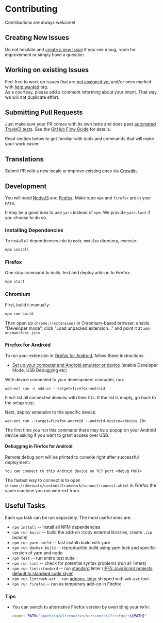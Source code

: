 # Contributing

Contributions are always welcome!

## Creating New Issues

Do not hesitate and [create a new Issue](https://github.com/ipfs/ipfs-companion/issues/new) if you see a bug, room for improvement or simply have a question.

## Working on existing Issues

Feel free to work on issues that are [not assigned yet](https://github.com/ipfs/ipfs-companion/issues?utf8=✓&q=is%3Aissue+is%3Aopen+no%3Aassignee) and/or ones marked with [help wanted](https://github.com/ipfs/ipfs-companion/issues?q=is%3Aopen+label%3A%22help+wanted%22+no%3Aassignee) tag.  
As a courtesy, please add a comment informing  about your intent. That way we will not duplicate effort.

## Submitting Pull Requests

Just make sure your PR comes with its own tests and does pass [automated TravisCI tests](https://travis-ci.org/ipfs/ipfs-companion/branches).
See the [GitHub Flow Guide](https://guides.github.com/introduction/flow/) for details.

Read section below to get familiar with tools and commands that will make your work easier.

## Translations

Submit PR with a new locale or improve existing ones via [Crowdin](https://crowdin.com/project/ipfs-companion).

## Development

You will need [NodeJS](https://nodejs.org/) and [Firefox](https://www.mozilla.org/en-US/firefox/developer/). Make sure `npm` and `firefox` are in your `PATH`.

It may be a good idea to use `yarn` instead of `npm`. We provide `yarn.lock` if you choose to do so.

### Installing Dependencies

To install all dependencies into to `node_modules` directory, execute:

```bash
npm install
```

### Firefox

One stop command to build, test and deploy add-on to Firefox:

```bash
npm start
```

### Chromium

First, build it manually:

```bash
npm run build
```

Then open up `chrome://extensions` in Chromium-based browser, enable "Developer mode", click "Load unpacked extension..." and point it at `add-on/manifest.json`

### Firefox for Android

To run your extension in [Firefox for Android](https://www.mozilla.org/en-US/firefox/mobile/), follow these instructions:

- [Set up your computer and Android emulator or device](https://developer.mozilla.org/en-US/docs/Mozilla/Add-ons/WebExtensions/Developing_WebExtensions_for_Firefox_for_Android#Set_up_your_computer_and_Android_emulator_or_device) (enable Developer Mode, USB Debugging etc)

With device connected to your development computer, run:

```
web-ext run -s add-on --target=firefox-android
```

It will list all connected devices with their IDs. If the list is empty, go back to the setup step.

Next, deploy extension to the specific device:

```
web-ext run --target=firefox-android --android-device=<device ID>
```

The first time you run this command there may be a popup on your Android device asking if you want to grant access over USB.

#### Debugging in Firefox for Android

Remote debug port will be printed to console right after successful deployment:

```
You can connect to this Android device on TCP port <debug PORT>
```

The fastest way to connect is to open `chrome://devtools/content/framework/connect/connect.xhtml` in Firefox the same machine you run web-ext from.

## Useful Tasks

Each `npm` task can be run separately. The most useful ones are:

- `npm install` -- install all NPM dependencies
- `npm run build` -- build the add-on (copy external libraries, create `.zip` bundle)
- `npm run yarn-build` -- fast install+build with yarn
- `npm run docker-build` -- reproducible build using yarn.lock and specific version of yarn and node
- `npm test` -- run entire test suite
- `npm run lint` -- check for potential syntax problems (run all linters)
- `npm run lint:standard` -- run [standard](http://standardjs.com) linter ([IPFS JavaScript projects default to standard code style](https://github.com/ipfs/community/blob/master/js-project-guidelines.md#linting--code-style))
- `npm run lint:web-ext` -- run [addons-linter](https://github.com/mozilla/addons-linter) shipped with `web-ext` tool
- `npm run firefox` -- run as temporary add-on in Firefox

### Tips

- You can switch to alternative Firefox version by overriding your `PATH`:

  ```bash
  export PATH="/path/to/alternative/version/of/firefox/:${PATH}"
  ```
